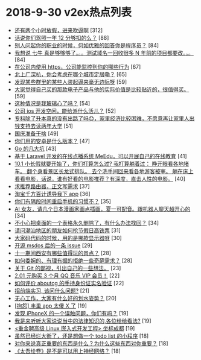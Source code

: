 # 2018-9-30 v2ex热点列表

+ [还有两个小时放假，进来吹逼啊](https://www.v2ex.com/t/494209#reply312) [312]
+ [话说你们驾照一年 12 分够扣的么？](https://www.v2ex.com/t/494211#reply88) [88]
+ [别人问起你的职业的时候，何如优雅的回答你是程序员？](https://www.v2ex.com/t/494130#reply84) [84]
+ [我想说 七牛 真是够够够了。。。测试域名一回收很多 N 年前的项目都要改。。。](https://www.v2ex.com/t/494056#reply84) [84]
+ [在公司内使用 https，公司能监控到你的哪些行为](https://www.v2ex.com/t/494042#reply67) [67]
+ [北上广深杭，你会考虑在哪个城市定居嘞？](https://www.v2ex.com/t/494115#reply65) [65]
+ [发现某些群里的某些人装起逼来毫无边际呀](https://www.v2ex.com/t/494122#reply59) [59]
+ [大家觉得自己买的那款电子产品与他的实际价值是比较贴近的，很值得买。](https://www.v2ex.com/t/494076#reply59) [59]
+ [这种情况是我玻璃心了吗？](https://www.v2ex.com/t/494071#reply54) [54]
+ [公司 ios 开发空闲，能给派什么活儿？](https://www.v2ex.com/t/494030#reply52) [52]
+ [专科除了升本真的没有出路了吗😞，家里经济比较困难，不愿意再让家里人出钱支持去读两年大学](https://www.v2ex.com/t/494180#reply51) [51]
+ [国庆准备干啥](https://www.v2ex.com/t/494035#reply49) [49]
+ [你们用的安卓是什么版本？](https://www.v2ex.com/t/494135#reply47) [47]
+ [Go 的几大坑](https://www.v2ex.com/t/494161#reply43) [43]
+ [基于 Laravel 开发的在线点播系统 MeEdu，可以开展自己的在线教育](https://www.v2ex.com/t/494019#reply41) [41]
+ [10.1 小长假就要开始了，你们打算怎么过? 我打算躺着过： 睁开眼看各地堵车。 翻个身看景区长龙式排队。 去个洗手间回来看各地游客被宰。 躺在床上看看电影，话说，谁有好看的电影推荐？有深度，直击人性的电影。](https://www.v2ex.com/t/494051#reply40) [40]
+ [求推荐路由器，正文写需求](https://www.v2ex.com/t/494054#reply37) [37]
+ [淘宝千方百计诱导我下 app](https://www.v2ex.com/t/494195#reply36) [36]
+ [你们有隔段时间重启手机的习惯不？](https://www.v2ex.com/t/494197#reply35) [35]
+ [AI 女友，请几个日本漫画家画点插画，夏一可配音。跟机器人聊天超开心的](https://www.v2ex.com/t/494149#reply34) [34]
+ [不小心把桌面的一个表格永久删除了，有什么办法找回？](https://www.v2ex.com/t/494196#reply34) [34]
+ [请问潮汕地区的朋友如何抢节假日高铁票](https://www.v2ex.com/t/494049#reply31) [31]
+ [大家码代码的时候，用的是哪款显示器呀](https://www.v2ex.com/t/494200#reply30) [30]
+ [开源 msdos 后的一条 issue](https://www.v2ex.com/t/494020#reply29) [29]
+ [十一期间西安有哪些值得玩的景点？](https://www.v2ex.com/t/494116#reply28) [28]
+ [如何委婉的、有理有据的拒绝一些奇葩需求？](https://www.v2ex.com/t/494068#reply28) [28]
+ [关于 Git 的鄙视，引出自己的一些想法。](https://www.v2ex.com/t/494207#reply23) [23]
+ [2.01 元购买 3 个月 QQ 音乐 VIP 会员！](https://www.v2ex.com/t/494065#reply22) [22]
+ [如何评价 aboutcg 的手持身份证实名验证](https://www.v2ex.com/t/494078#reply22) [22]
+ [招前端实习, 该问什么问题?](https://www.v2ex.com/t/494182#reply21) [21]
+ [无心工作，大家有什么好的划水姿势？](https://www.v2ex.com/t/494160#reply20) [20]
+ [[抱怨] 丰巢 app 太傻 X 了](https://www.v2ex.com/t/494080#reply19) [19]
+ [发现 iPhoneX 的一个误触问题，你们有吗？](https://www.v2ex.com/t/494146#reply19) [19]
+ [我是来听听大家说说当中的法律知识的,各位给给看法?](https://www.v2ex.com/t/494032#reply19) [19]
+ [<重金聘高级 Linux 嵌入式开发工程> 坐标成都](https://www.v2ex.com/t/494075#reply19) [19]
+ [虽然已经烂大街了，还是想做一个 todo list 的小程序](https://www.v2ex.com/t/494151#reply18) [18]
+ [对你来说真正重要的东西是什么？为什么这些东西对你重要？](https://www.v2ex.com/t/494205#reply18) [18]
+ [《太吾绘卷》是不是可以用上神经网络？](https://www.v2ex.com/t/494044#reply18) [18]
